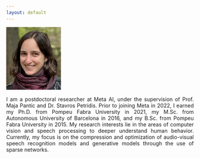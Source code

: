 ```yaml
---
layout: default
---
```


![adriana][def]

<p style='text-align: justify;'>
I am a postdoctoral researcher at Meta AI, under the supervision of Prof. Maja Pantic and Dr. Stavros Petridis. Prior to joining Meta in 2022, I earned my Ph.D. from Pompeu Fabra University in 2021, my M.Sc. from Autonomous University of Barcelona in 2016, and my B.Sc. from Pompeu Fabra University in 2015. My research interests lie in the areas of computer vision and speech processing to deeper understand human behavior. Currently, my focus is on the compression and optimization of audio-visual speech recognition models and generative models through the use of sparse networks. </p>

[def]: adriana.png